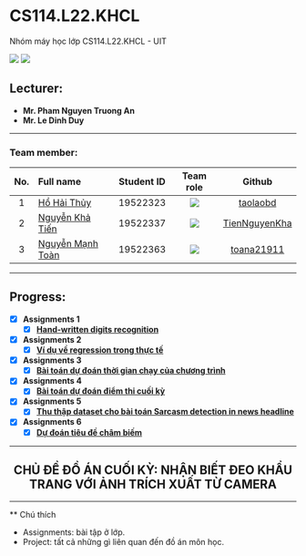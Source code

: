 # CS114.L22.KHCL
Nhóm máy học lớp CS114.L22.KHCL - UIT


![](https://img.shields.io/badge/Status-working-brightgreen) [![](https://img.shields.io/badge/Contributors-3-brightgreen)](https://github.com/TienNguyenKha/CS112.L23.KHCL---Analysis-and-Design-of-Algorithms/graphs/contributors)
## Lecturer:
- **Mr. Pham Nguyen Truong An**   
- **Mr. Le Dinh Duy**
---

### Team member:
|No.| Full name         |Student ID       |Team role      |Github|
|:-:|:------------------|:---------:|:--------:|:-----------:|
| 1	|[Hồ Hải Thủy](https://www.facebook.com/suzu2k1)	| 19522323	| ![](https://img.shields.io/badge/-Member-yellow) |[taolaobd](https://github.com/taolaobd)|
| 2	|[Nguyễn Khả Tiến](https://www.facebook.com/tiennguyenbangde)	| 19522337	| ![](https://img.shields.io/badge/-Leader-yellow) |[TienNguyenKha](https://github.com/TienNguyenKha)|
| 3	|[Nguyễn Mạnh Toàn](https://www.facebook.com/acma.thosan.1)	  | 19522363	| ![](https://img.shields.io/badge/-Member-yellow)  |[toana21911](https://github.com/toana21911)|
---

## Progress:
- [x] **Assignments 1** 
   - [x] **[Hand-written digits recognition](https://colab.research.google.com/drive/1FVLXntsHloHOy0QunJqxlMtXVTeGtkxz?usp=sharing)**
- [x] **Assignments 2** 
  - [x] **[Ví dụ về regression trong thực tế](https://github.com/taolaobd/CS114.L22.KHCL/blob/main/Assignments/Week%208/README.md)**
- [x] **Assignments 3** 
  - [x] **[Bài toán dự đoán thời gian chạy của chương trình](https://colab.research.google.com/drive/1TBAq5vfZr_Coj6Fr4y6NYGnrV1U6q3Go?usp=sharing)**
- [x] **Assignments 4** 
  - [x] **[Bài toán dự đoán điểm thi cuối kỳ](https://colab.research.google.com/drive/13P23lUVUBQuxyD6SywzYIZhVNmS7Jjl-?usp=sharing&authuser=1#scrollTo=hjatFTCxFege)**
- [x] **Assignments 5** 
  - [x] **[Thu thập dataset cho bài toán Sarcasm detection in news headline](https://colab.research.google.com/drive/1C5GBK1zorDS-9RSG7vLA5NMIJLrN5eHk?usp=sharing)**
- [x] **Assignments 6** 
  - [x] **[Dự đoán tiêu đề châm biếm](https://colab.research.google.com/drive/1zPesMhnGlEITGElioaj5pqfVAMIGnIBw?usp=sharing)**
---

<h2 align="center">CHỦ ĐỀ ĐỒ ÁN CUỐI KỲ: NHẬN BIẾT ĐEO KHẨU TRANG VỚI ẢNH TRÍCH XUẤT TỪ CAMERA</h2>

---
** Chú thích
- Assignments: bài tập ở lớp.
- Project: tất cả những gì liên quan đến đồ án môn học.




